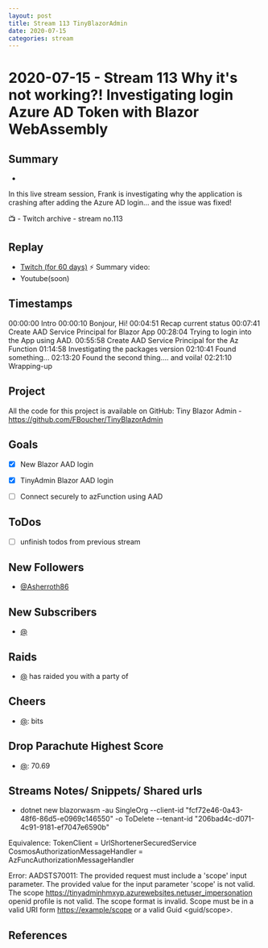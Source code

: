 ```yaml
---
layout: post
title: Stream 113 TinyBlazorAdmin
date: 2020-07-15
categories: stream
---
```



# 2020-07-15 - Stream 113 Why it's not working?! Investigating login Azure AD Token with Blazor WebAssembly

## Summary
-

In this live stream session, Frank is investigating why the application is crashing after adding the Azure AD login... and the issue was fixed! 

📺 - Twitch archive - stream no.113

## Replay


- [Twitch (for 60 days)](https://www.twitch.tv/videos/)
⚡ Summary video:
- Youtube(soon)


## Timestamps


00:00:00 Intro
00:00:10 Bonjour, Hi!
00:04:51 Recap current status
00:07:41 Create AAD Service Principal for Blazor App
00:28:04 Trying to login into the App using AAD.
00:55:58 Create AAD Service Principal for the Az Function
01:14:58 Investigating the packages version
02:10:41 Found something... 
02:13:20 Found the second thing.... and voila!
02:21:10 Wrapping-up

Project
-------

All the code for this project is available on GitHub: Tiny Blazor Admin - https://github.com/FBoucher/TinyBlazorAdmin


Goals
-----

- [X] New Blazor AAD login
- [X] TinyAdmin Blazor AAD login
- [ ] Connect securely to azFunction using AAD



ToDos
-----
- [ ] unfinish todos from previous stream


New Followers
-------------

- [@Asherroth86](https://www.twitch.tv/Asherroth86)


New Subscribers
---------------

- [@](https://www.twitch.tv/)


Raids
------

- [@](https://www.twitch.tv/) has raided you with a party of 



Cheers
------

- [@](https://www.twitch.tv/):  bits


Drop Parachute Highest Score
----------------------------

- [@](https://www.twitch.tv/):  70.69



Streams Notes/ Snippets/ Shared urls
-----------------------------------

- dotnet new blazorwasm -au SingleOrg --client-id "fcf72e46-0a43-48f6-86d5-e0969c146550" -o ToDelete --tenant-id "206bad4c-d071-4c91-9181-ef7047e6590b"

Equivalence:
TokenClient                         = UrlShortenerSecuredService
CosmosAuthorizationMessageHandler   = AzFuncAuthorizationMessageHandler



Error:
AADSTS70011: The provided request must include a 'scope' input parameter. The provided value for the input parameter 'scope' is not valid. The scope https://tinyadminhmxyp.azurewebsites.netuser_impersonation openid profile is not valid. The scope format is invalid. Scope must be in a valid URI form <https://example/scope> or a valid Guid <guid/scope>.

References
----------

